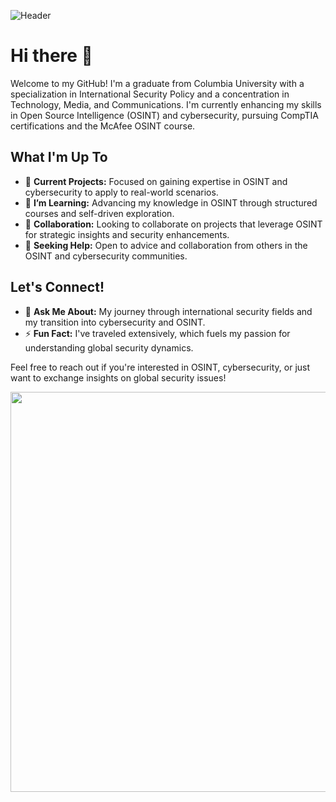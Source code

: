![Header](./your-header-image-name.png)


# Hi there 👋

Welcome to my GitHub! I'm a graduate from Columbia University with a specialization in International Security Policy and a concentration in Technology, Media, and Communications. I'm currently enhancing my skills in Open Source Intelligence (OSINT) and cybersecurity, pursuing CompTIA certifications and the McAfee OSINT course.

## What I'm Up To

- 🔭 **Current Projects:** Focused on gaining expertise in OSINT and cybersecurity to apply to real-world scenarios.
- 🌱 **I’m Learning:** Advancing my knowledge in OSINT through structured courses and self-driven exploration.
- 👯 **Collaboration:** Looking to collaborate on projects that leverage OSINT for strategic insights and security enhancements.
- 🤔 **Seeking Help:** Open to advice and collaboration from others in the OSINT and cybersecurity communities.

## Let's Connect!

- 💬 **Ask Me About:** My journey through international security fields and my transition into cybersecurity and OSINT.
- ⚡ **Fun Fact:** I've traveled extensively, which fuels my passion for understanding global security dynamics.

Feel free to reach out if you're interested in OSINT, cybersecurity, or just want to exchange insights on global security issues!


<p align="center">
  <img src="https://i.imgur.com/xOVntBp.jpeg" width="640" style="max-width:100%;">
</p>
